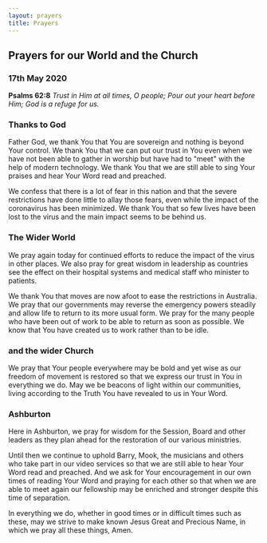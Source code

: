 ```yaml
---
layout: prayers
title: Prayers
---
```

## Prayers for our World and the Church 

### 17th May 2020 

__Psalms 62:8__ _Trust in Him at all times, O people; Pour out your heart before Him; God is a refuge for us._

### Thanks to God
Father God, we thank You that You are sovereign and nothing is beyond Your control. We thank You that we can put our trust in You even when we have not been able to gather in worship but have had to "meet" with the help of modern technology. We thank You that we are still able to sing Your praises and hear Your Word read and preached. 

We confess that there is a lot of fear in this nation and that the severe restrictions have done little to allay those fears, even while the impact of the coronavirus has been minimized. We thank You that so few lives have been lost to the virus and the main impact seems to be behind us.

### The Wider World ### 
We pray again today for continued efforts to reduce the impact of the virus in other places. We also pray for great wisdom in leadership as countries see the effect on their hospital systems and medical staff who minister to patients. 

We thank You that moves are now afoot to ease the restrictions in Australia. We pray that our governments may reverse the emergency powers steadily and allow life to return to its more usual form. We pray for the many people who have been out of work to be able to return as soon as possible. We know that You have created us to work rather than to be idle.

### and the wider Church ###
We pray that Your people everywhere may be bold and yet wise as our freedom of movement is restored so that we express our trust in You in everything we do. May we be beacons of light within our communities, living according to the Truth You have revealed to us in Your Word.

### Ashburton
Here in Ashburton, we pray for wisdom for the Session, Board and other leaders as they plan ahead for the restoration of our various ministries.

Until then we continue to uphold Barry, Mook, the musicians and others who take part in our video services so that we are still able to hear Your Word read and preached. And we ask for Your encouragement in our own times of reading Your Word and praying for each other so that when we are able to meet again our fellowship may be enriched and stronger despite this time of separation.

In everything we do, whether in good times or in difficult times such as these, may we strive to make known Jesus Great and Precious Name, in which we pray all these things, Amen.
